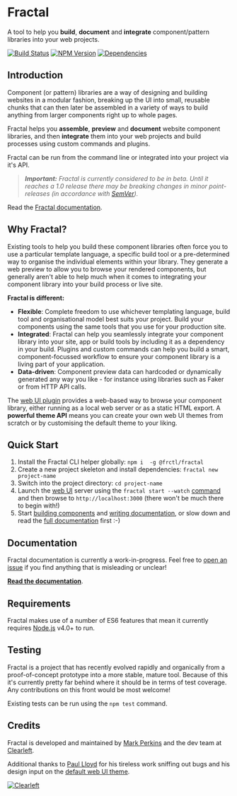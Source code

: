 # Fractal

A tool to help you **build**, **document** and **integrate** component/pattern libraries into your web projects.

[![Build Status](https://img.shields.io/travis/frctl/fractal.svg?style=flat-square)](https://travis-ci.org/frctl/fractal)
[![NPM Version](https://img.shields.io/npm/v/@frctl/fractal.svg?style=flat-square)](https://www.npmjs.com/package/@frctl/fractal)
[![Dependencies](https://img.shields.io/david/frctl/fractal.svg?style=flat-square)](https://david-dm.org/frctl/fractal)


## Introduction

Component (or pattern) libraries are a way of designing and building websites in a modular fashion, breaking up the UI into small, reusable chunks that can then later be assembled in a variety of ways to build anything from larger components right up to whole pages.

Fractal helps you **assemble**, **preview** and **document** website component libraries, and then **integrate** them into your web projects and build processes using custom commands and plugins.

Fractal can be run from the command line or integrated into your project via it's API.

> _**Important:** Fractal is currently considered to be in beta. Until it reaches a 1.0 release there may be breaking changes in minor point-releases (in accordance with [SemVer](http://semver.org/))._

Read the [Fractal documentation](/docs/README.md).

## Why Fractal?

Existing tools to help you build these component libraries often force you to use a particular template language, a specific build tool or a pre-determined way to organise the individual elements within your library. They generate a web preview to allow you to browse your rendered components, but generally aren't able to help much when it comes to integrating your component library into your build process or live site.

**Fractal is different:**

* **Flexible**: Complete freedom to use whichever templating language, build tool and organisational model best suits your project. Build your components using the same tools that you use for your production site.
* **Integrated**: Fractal can help you seamlessly integrate your component library into your site, app or build tools by including it as a dependency in your build. Plugins and custom commands can help you build a smart, component-focussed workflow to ensure your component library is a living part of your application.
* **Data-driven**: Component preview data can hardcoded or dynamically generated any way you like - for instance using libraries such as Faker or from HTTP API calls.

The [web UI plugin](/docs/web/overview.md) provides a web-based way to browse your component library, either running as a local web server or as a static HTML export. A **powerful theme API** means you can create your own web UI themes from scratch or by customising the default theme to your liking.

## Quick Start

1. Install the Fractal CLI helper globally: `npm i  -g @frctl/fractal`
2. Create a new project skeleton and install dependencies: `fractal new project-name`
3. Switch into the project directory: `cd project-name`
4. Launch the [web UI](/docs/web/overview.md) server using the `fractal start --watch` [command](/docs/commands.md) and then browse to `http://localhost:3000` (there won't be much there to begin with!)
5. Start [building components](/docs/guides/creating-components.md) and [writing documentation](/docs/documentation/overview.md), or slow down and read the [full documentation](/docs/README.md) first :-)

## Documentation

Fractal documentation is currently a work-in-progress. Feel free to [open an issue](https://github.com/frctl/fractal/issues) if you find anything that is misleading or unclear!

[**Read the documentation**](/docs/README.md).

## Requirements

Fractal makes use of a number of ES6 features that mean it currently requires [Node.js](https://nodejs.org) v4.0+ to run.

## Testing

Fractal is a project that has recently evolved rapidly and organically from a proof-of-concept prototype into a more stable, mature tool. Because of this it's currently pretty far behind where it should be in terms of test coverage. Any contributions on this front would be most welcome!

Existing tests can be run using the `npm test` command.

## Credits

Fractal is developed and maintained by [Mark Perkins](http://github.com/allmarkedup) and the dev team at [Clearleft](http://clearleft.com).

Additional thanks to [Paul Lloyd](https://twitter.com/paulrobertlloyd) for his tireless work sniffing out bugs and his design input on the [default web UI theme](https://github.com/frctl/mandelbrot).

[![Clearleft](http://clearleft.com/assets/img/logo.png)](http://clearleft.com)
